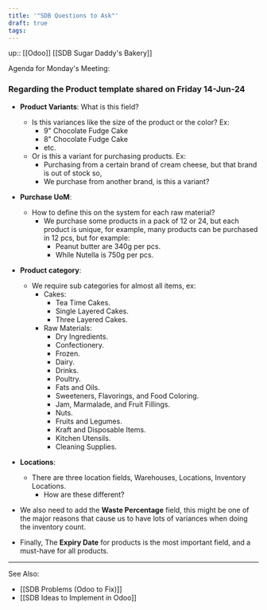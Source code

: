 ```yaml
---
title: '"SDB Questions to Ask"'
draft: true
tags:
---
```

up:: [[Odoo]] [[SDB Sugar Daddy's Bakery]]


Agenda for Monday's Meeting:
### Regarding the Product template shared on Friday 14-Jun-24

- **Product Variants**: What is this field?
	- Is this variances like the size of the product or the color? Ex:
		- 9" Chocolate Fudge Cake
		- 8" Chocolate Fudge Cake
		- etc.
	- Or is this a variant for purchasing products. Ex:
		- Purchasing from a certain brand of cream cheese, but that brand is out of stock so,
		- We purchase from another brand, is this a variant?
- **Purchase UoM**:
	- How to define this on the system for each raw material?
		- We purchase some products in a pack of 12 or 24, but each product is unique, for example, many products can be purchased in 12 pcs, but for example:
			- Peanut butter are 340g per pcs.
			- While Nutella is 750g per pcs.
- **Product category**:
	- We require sub categories for almost all items, ex:
		- Cakes:
			- Tea Time Cakes.
			- Single Layered Cakes.
			- Three Layered Cakes.
		- Raw Materials:
			- Dry Ingredients.
			- Confectionery.
			- Frozen.
			- Dairy.
			- Drinks.
			- Poultry.
			- Fats and Oils.
			- Sweeteners, Flavorings, and Food Coloring.
			- Jam, Marmalade, and Fruit Fillings.
			- Nuts.
			- Fruits and Legumes.
			- Kraft and Disposable Items.
			- Kitchen Utensils.
			- Cleaning Supplies.
- **Locations**:
	- There are three location fields, Warehouses, Locations, Inventory Locations.
		- How are these different?


- We also need to add the **Waste Percentage** field, this might be one of the major reasons that cause us to have lots of variances when doing the inventory count.
- Finally, The **Expiry Date** for products is the most important field, and a must-have for all products. 



---

See Also:
- [[SDB Problems (Odoo to Fix)]]
- [[SDB Ideas to Implement in Odoo]]

